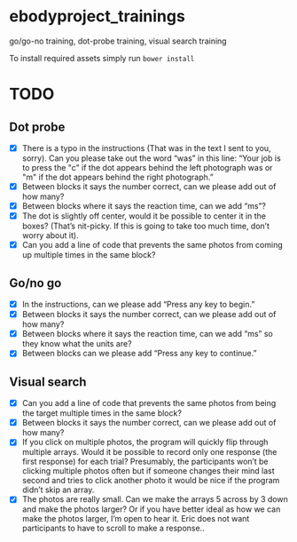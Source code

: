 # ebodyproject_trainings
go/go-no training, dot-probe training, visual search training

To install required assets simply run `bower install`

TODO
====

## Dot probe

 - [X] There is a typo in the instructions (That was in the text I sent to you, sorry).  Can you please take out the word “was” in this line:  “Your job is to press the "c" if the dot appears behind the left photograph was or "m" if the dot appears behind the right photograph.”
 - [X] Between blocks it says the number correct, can we please add out of how many?
 - [X] Between blocks where it says the reaction time, can we add “ms”?
 - [X] The dot is slightly off center, would it be possible to center it in the boxes?  (That’s nit-picky.  If this is going to take too much time, don’t worry about it).
 - [X] Can you add a line of code that prevents the same photos from coming up multiple times in the same block?

## Go/no go

 - [X] In the instructions, can we please add “Press any key to begin.”
 - [X] Between blocks it says the number correct, can we please add out of how many?
 - [X] Between blocks where it says the reaction time, can we add “ms” so they know what the units are?
 - [X] Between blocks can we please add “Press any key to continue.”

## Visual search

 - [X] Can you add a line of code that prevents the same photos from being the target multiple times in the same block?
 - [X] Between blocks it says the number correct, can we please add out of how many?
 - [X] If you click on multiple photos, the program will quickly flip through multiple arrays.  Would it be possible to record only one response (the first response) for each trial?  Presumably, the participants won’t be clicking multiple photos often but if someone changes their mind last second and tries to click another photo it would be nice if the program didn’t skip an array.
 - [X] The photos are really small.  Can we make the arrays 5 across by 3 down and make the photos larger?  Or if you have better ideal as how we can make the photos larger, I’m open to hear it.  Eric does not want participants to have to scroll to make a response..